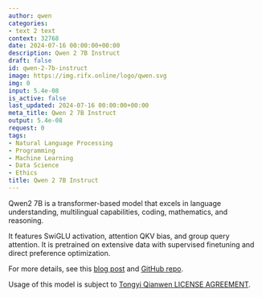 ```yaml
---
author: qwen
categories:
- text 2 text
context: 32768
date: 2024-07-16 00:00:00+00:00
description: Qwen 2 7B Instruct
draft: false
id: qwen-2-7b-instruct
image: https://img.rifx.online/logo/qwen.svg
img: 0
input: 5.4e-08
is_active: false
last_updated: 2024-07-16 00:00:00+00:00
meta_title: Qwen 2 7B Instruct
output: 5.4e-08
request: 0
tags:
- Natural Language Processing
- Programming
- Machine Learning
- Data Science
- Ethics
title: Qwen 2 7B Instruct
---
```
















Qwen2 7B is a transformer-based model that excels in language understanding, multilingual capabilities, coding, mathematics, and reasoning.

It features SwiGLU activation, attention QKV bias, and group query attention. It is pretrained on extensive data with supervised finetuning and direct preference optimization.

For more details, see this [blog post](https://qwenlm.github.io/blog/qwen2/) and [GitHub repo](https://github.com/QwenLM/Qwen2).

Usage of this model is subject to [Tongyi Qianwen LICENSE AGREEMENT](https://huggingface.co/Qwen/Qwen1.5-110B-Chat/blob/main/LICENSE).

